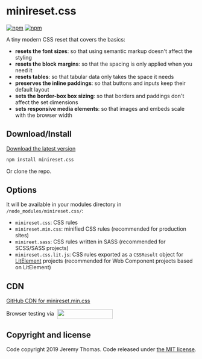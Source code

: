 # minireset.css

[![npm](https://img.shields.io/npm/v/minireset.css.svg)](https://www.npmjs.com/package/minireset.css)
[![npm](https://img.shields.io/npm/dm/minireset.css.svg)](https://www.npmjs.com/package/minireset.css)

A tiny modern CSS reset that covers the basics:

* **resets the font sizes**: so that using semantic markup doesn't affect the styling
* **resets the block margins**: so that the spacing is only applied when you need it
* **resets tables**: so that tabular data only takes the space it needs
* **preserves the inline paddings**: so that buttons and inputs keep their default layout
* **sets the border-box box sizing**: so that borders and paddings don't affect the set dimensions
* **sets responsive media elements**: so that images and embeds scale with the browser width

## Download/Install

[Download the latest version](https://raw.githubusercontent.com/jgthms/minireset.css/master/minireset.min.css)

```sh
npm install minireset.css
```

Or clone the repo.

## Options
It will be available in your modules directory in `/node_modules/minireset.css/`:
* `minireset.css`: CSS rules
* `minireset.min.css`: minified CSS rules (recommended for production sites)
* `minireet.sass`: CSS rules written in SASS (recommended for SCSS/SASS projects)
* `minireset.css.lit.js`: CSS rules exported as a `CSSResult` object for [LitElement](https://lit-element.polymer-project.org/) projects (recommended for Web Component projects based on LitElement)

## CDN

[GitHub CDN for minireset.min.css](https://cdn.jsdelivr.net/gh/jgthms/minireset.css@master/minireset.min.css)

<p>Browser testing via <a href="https://www.lambdatest.com/" target="_blank"><img src="https://www.lambdatest.com/support/img/logo.svg" style="vertical-align: middle;margin-left:5px" width="147" height="26" /></a></p>

## Copyright and license

Code copyright 2019 Jeremy Thomas. Code released under [the MIT license](https://github.com/jgthms/minireset.css/blob/master/LICENSE).
